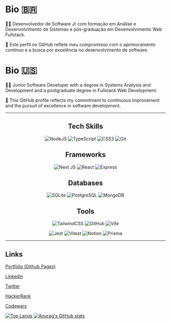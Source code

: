 # Bio :brazil: 
👨‍💻 Desenvolvedor de Software Jr com formação em Análise e Desenvolvimento de Sistemas e pós-graduação em Desenvolvimento Web Fullstack.

🚀 Este perfil no GitHub reflete meu compromisso com o aprimoramento contínuo e a busca por excelência no desenvolvimento de software.


# Bio :us:

👨‍💻 Junior Software Developer with a degree in Systems Analysis and Development and a postgraduate degree in Fullstack Web Development.

🚀 This GitHub profile reflects my commitment to continuous improvement and the pursuit of excellence in software development.

---

<div display="inline-block" align="center">
  
## Tech Skills

![NodeJS](https://img.shields.io/badge/node.js-6DA55F?style=for-the-badge&logo=node.js&logoColor=white)
![TypeScript](https://img.shields.io/badge/typescript-%23007ACC.svg?style=for-the-badge&logo=typescript&logoColor=white)
![CSS3](https://img.shields.io/badge/css3-%231572B6.svg?style=for-the-badge&logo=css3&logoColor=white)
![Git](https://img.shields.io/badge/git-%23F05033.svg?style=for-the-badge&logo=git&logoColor=white)

## Frameworks
![Next JS](https://img.shields.io/badge/Next-black?style=for-the-badge&logo=next.js&logoColor=white)
![React](https://img.shields.io/badge/react-%2320232a.svg?style=for-the-badge&logo=react&logoColor=%2361DAFB)
![Express](https://img.shields.io/badge/express.js-%23404d59.svg?style=for-the-badge&logo=express&logoColor=%2361DAFB)

## Databases
![SQLite](https://img.shields.io/badge/sqlite-%2307405e.svg?style=for-the-badge&logo=sqlite&logoColor=white)
![PostgreSQL](https://img.shields.io/badge/PostgreSQL-316192?style=for-the-badge&logo=postgresql&logoColor=white)
![MongoDB](https://img.shields.io/badge/MongoDB-%234db33d.svg?style=for-the-badge&logo=mongodb&logoColor=white)

## Tools
![TailwindCSS](https://img.shields.io/badge/tailwindcss-%2338BDF8.svg?style=for-the-badge&logo=tailwind-css&logoColor=white)
![GitHub](https://img.shields.io/badge/github-%23121011.svg?style=for-the-badge&logo=github&logoColor=white)
![Vite](https://img.shields.io/badge/vite-%23646CFF.svg?style=for-the-badge&logo=vite&logoColor=white)

![Jest](https://img.shields.io/badge/-jest-%23C21325?style=for-the-badge&logo=jest&logoColor=white)
![Vitest](https://img.shields.io/badge/Vitest-3178C6?style=for-the-badge&logo=vitest&logoColor=white)
![Notion](https://img.shields.io/badge/Notion-%23000000.svg?style=for-the-badge&logo=notion&logoColor=white)
![Prisma](https://img.shields.io/badge/Prisma-3982CE?style=for-the-badge&logo=Prisma&logoColor=white)


</div>

---

## Links

[Portfolio (Github Pages)](https://flwedu.github.io/)

[Linkedin](https://www.linkedin.com/in/edu-aquino/)

[Twitter](https://twitter.com/emprestavel)

[HackerRank](https://www.hackerrank.com/edutraquino)

[Codewars](https://www.codewars.com/users/flwedu)

[![Top Langs](https://github-readme-stats.vercel.app/api/top-langs/?username=flwedu)](https://github.com/anuraghazra/github-readme-stats)
[![Anurag's GitHub stats](https://github-readme-stats.vercel.app/api?username=flwedu)](https://github.com/anuraghazra/github-readme-stats)
